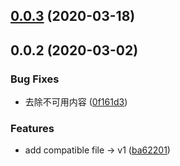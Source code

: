 ## [0.0.3](https://github.com/MicroAppJS/plugin-compatible/compare/v0.0.2...v0.0.3) (2020-03-18)

## 0.0.2 (2020-03-02)


### Bug Fixes

* 去除不可用内容 ([0f161d3](https://github.com/MicroAppJS/plugin-compatible/commit/0f161d3e369977454e7214ccc4fadc0f43501dc6))


### Features

* add compatible file -> v1 ([ba62201](https://github.com/MicroAppJS/plugin-compatible/commit/ba622012408d2edfe0198879aa8e3dfd4b68b28e))

